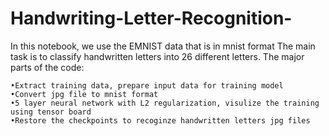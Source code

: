 # Handwriting-Letter-Recognition-
In this notebook, we use the EMNIST data that is in mnist format The main task is to classify handwritten letters into 26 different letters. The major parts of the code:

	•Extract training data, prepare input data for training model
	•Convert jpg file to mnist format
 	•5 layer neural network with L2 regularization, visulize the training using tensor board
 	•Restore the checkpoints to recoginze handwritten letters jpg files
